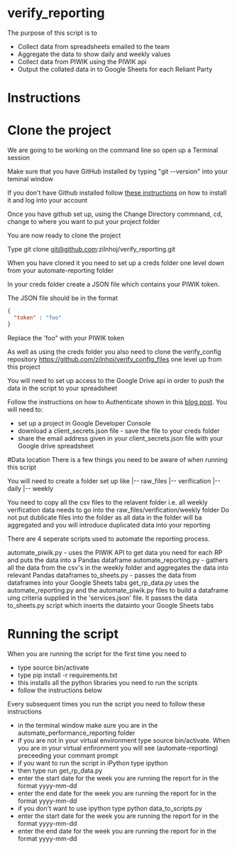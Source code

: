 # verify_reporting

The purpose of this script is to

- Collect data from spreadsheets emailed to the team
- Aggregate the data to show daily and weekly values
- Collect data from PIWIK using the PIWIK api
- Output the collated data in to Google Sheets for each Reliant Party

# Instructions

# Clone the project

We are going to be working on the command line so open up a Terminal session 

Make sure that you have GitHub installed by typing "git --version" into your teminal window

If you don't have Github installed follow [these instructions](https://help.github.com/articles/set-up-git/) on how to install it and log into your account 

Once you have github set up, using the Change Directory commnand, cd, change to where you want to put your project folder

You are now ready to clone the project

Type git clone git@github.com:zilnhoj/verify_reporting.git

When you have cloned it you need to set up a creds folder one level down from your automate-reporting folder

In your creds folder create a JSON file which contains your PIWIK token.

The JSON file should be in the format
```JSON
{
  "token" : "foo"
} 
```
Replace the 'foo" with your PIWIK token

As well as using the creds folder you also need to clone the verify_config repository https://github.com/zilnhoj/verify_config_files one level up from this project 

You will need to set up access to the Google Drive api in order to push the data in the script to your spreadsheet

Follow the instructions on how to Authenticate shown in this [blog post](http://pbpython.com/pandas-google-forms-part1.html).
You will need to:

- set up a project in Google Developer Console
- download a client_secrets.json file - save the file to your creds folder
- share the email address given in your client_secrets.json file with your Google drive spreadsheet


#Data location
There is a few things you need to be aware of when running this script

You will need to create a folder set up like 
|-- raw_files
	|-- verification
		|-- daily
		|-- weekly

You need to copy all the csv files to the relavent folder i.e. all weekly verification data needs to go into the raw_files/verification/weekly folder
Do not put dublicate files into the folder as all data in the folder will ba aggregated and you will introduce duplicated data into your reporting

There are 4 seperate scripts used to automate the reporting process.

automate_piwik.py - uses the PIWIK API to get data you need for each RP and puts the data into a Pandas dataframe
automate_reporting.py - gathers all the data from the csv's in the weekly folder and aggregates the data into relevant Pandas dataframes
to_sheets.py - passes the data from dataframes into your Google Sheets tabs
get_rp_data.py uses the automate_reporting.py and the automate_piwik.py files to build a dataframe uing criteria supplied in the 'services.json' file.  It passes the data to_sheets.py script which inserts the datainto your Google Sheets tabs

# Running the script

When you are running the script for the first time you need to

- type source bin/activate
- type pip install -r requirements.txt
- this installs all the python libraries you need to run the scripts
- follow the instructions below

Every subsequent times you run the script you need to follow these instructions

- in the terminal window make sure you are in the automate_performance_reporting folder
- if you are not in your virtual environment type source bin/activate. When you are in your virtual enfironment you will see (automate-reporting) preceeding your commant prompt
- if you want to run the script in iPython type ipython
- then type run get_rp_data.py
- enter the start date for the week you are running the report for in the format yyyy-mm-dd
- enter the end date for the week you are running the report for in the format yyyy-mm-dd
- if you don't want to use ipython type python data_to_scripts.py
- enter the start date for the week you are running the report for in the format yyyy-mm-dd
- enter the end date for the week you are running the report for in the format yyyy-mm-dd
